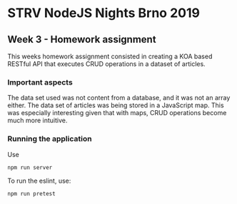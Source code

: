 # STRV NodeJS Nights Brno 2019

## Week 3 - Homework assignment

This weeks homework assignment consisted in creating a KOA based RESTful API that executes CRUD operations in a dataset of articles. 

### Important aspects

The data set used was not content from a database, and it was not an array either. 
The data set of articles was being stored in a JavaScript map. This was especially interesting given that with maps, CRUD operations become much more intuitive. 

### Running the application

Use 

```
npm run server
```

To run the eslint, use:

```
npm run pretest
```